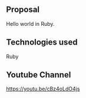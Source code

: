 
Proposal
-----------------------------------------------------------------------------------------
Hello world in Ruby.

Technologies used
-----------------------------------------------------------------------------------------
Ruby

Youtube Channel
-----------------------------------------------------------------------------------------
https://youtu.be/cBz4oLdO4js
